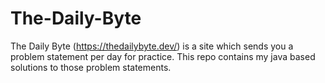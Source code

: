 # The-Daily-Byte

The Daily Byte (https://thedailybyte.dev/) is a site which sends you a problem statement per day for practice.
This repo contains my java based solutions to those problem statements.
